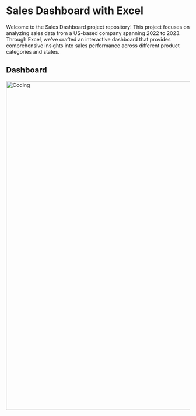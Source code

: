 # Sales Dashboard with Excel

Welcome to the Sales Dashboard project repository! This project focuses on analyzing sales data from a US-based company spanning 2022 to 2023. Through Excel, we've crafted an interactive dashboard that provides comprehensive insights into sales performance across different product categories and states.

## Dashboard
<img width="900" alt="Coding" src="https://github.com/souravsaha51/Sales-Dashboard-Using-Excel/blob/main/Dashboard.png">
